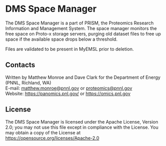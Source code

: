# DMS Space Manager

The DMS Space Manager is a part of PRISM, the Proteomics Research Information and Management System.
The space manager monitors the free space on Proto-x storage servers,
purging old dataset files to free up space if the available space drops below a threshold.

Files are validated to be present in MyEMSL prior to deletion.
	
## Contacts

Written by Matthew Monroe and Dave Clark for the Department of Energy (PNNL, Richland, WA) \
E-mail: matthew.monroe@pnnl.gov or proteomics@pnnl.gov \
Website: https://panomics.pnl.gov/ or https://omics.pnl.gov

## License

The DMS Space Manager is licensed under the Apache License, Version 2.0; 
you may not use this file except in compliance with the License.  You may obtain 
a copy of the License at https://opensource.org/licenses/Apache-2.0
